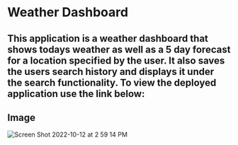 # Weather Dashboard

## This application is a weather dashboard that shows todays weather as well as a 5 day forecast for a location specified by the user. It also saves the users search history and displays it under the search functionality. To view the deployed application use the link below: 



## Image
![Screen Shot 2022-10-12 at 2 59 14 PM](https://user-images.githubusercontent.com/104030169/195705338-58fbb122-fbe9-4b06-8756-db63c7c6957d.png)
